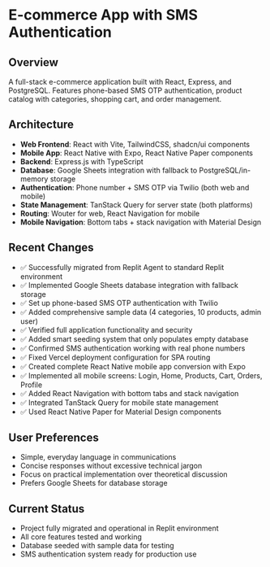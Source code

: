 # E-commerce App with SMS Authentication

## Overview
A full-stack e-commerce application built with React, Express, and PostgreSQL. Features phone-based SMS OTP authentication, product catalog with categories, shopping cart, and order management.

## Architecture
- **Web Frontend**: React with Vite, TailwindCSS, shadcn/ui components
- **Mobile App**: React Native with Expo, React Native Paper components
- **Backend**: Express.js with TypeScript
- **Database**: Google Sheets integration with fallback to PostgreSQL/in-memory storage
- **Authentication**: Phone number + SMS OTP via Twilio (both web and mobile)
- **State Management**: TanStack Query for server state (both platforms)
- **Routing**: Wouter for web, React Navigation for mobile
- **Mobile Navigation**: Bottom tabs + stack navigation with Material Design

## Recent Changes
- ✅ Successfully migrated from Replit Agent to standard Replit environment
- ✅ Implemented Google Sheets database integration with fallback storage
- ✅ Set up phone-based SMS OTP authentication with Twilio
- ✅ Added comprehensive sample data (4 categories, 10 products, admin user)
- ✅ Verified full application functionality and security
- ✅ Added smart seeding system that only populates empty database
- ✅ Confirmed SMS authentication working with real phone numbers
- ✅ Fixed Vercel deployment configuration for SPA routing
- ✅ Created complete React Native mobile app conversion with Expo
- ✅ Implemented all mobile screens: Login, Home, Products, Cart, Orders, Profile
- ✅ Added React Navigation with bottom tabs and stack navigation
- ✅ Integrated TanStack Query for mobile state management
- ✅ Used React Native Paper for Material Design components

## User Preferences
- Simple, everyday language in communications
- Concise responses without excessive technical jargon
- Focus on practical implementation over theoretical discussion
- Prefers Google Sheets for database storage

## Current Status
- Project fully migrated and operational in Replit environment
- All core features tested and working
- Database seeded with sample data for testing
- SMS authentication system ready for production use